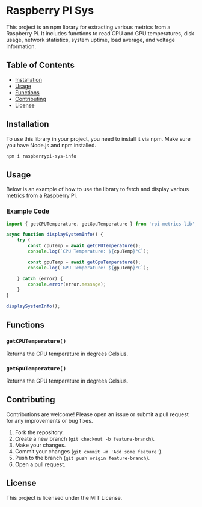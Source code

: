# Raspberry PI Sys 

This project is an npm library for extracting various metrics from a Raspberry Pi. It includes functions to read CPU and GPU temperatures, disk usage, network statistics, system uptime, load average, and voltage information.

## Table of Contents
- [Installation](#installation)
- [Usage](#usage)
- [Functions](#functions)
- [Contributing](#contributing)
- [License](#license)

## Installation

To use this library in your project, you need to install it via npm. Make sure you have Node.js and npm installed.

```bash
npm i raspberrypi-sys-info
```

## Usage

Below is an example of how to use the library to fetch and display various metrics from a Raspberry Pi.

### Example Code

```typescript
import { getCPUTemperature, getGpuTemperature } from 'rpi-metrics-lib';

async function displaySystemInfo() {
    try {
        const cpuTemp = await getCPUTemperature();
        console.log(`CPU Temperature: ${cpuTemp}°C`);

        const gpuTemp = await getGpuTemperature();
        console.log(`GPU Temperature: ${gpuTemp}°C`);

    } catch (error) {
        console.error(error.message);
    }
}

displaySystemInfo();
```

## Functions

### `getCPUTemperature()`
Returns the CPU temperature in degrees Celsius.

### `getGpuTemperature()`
Returns the GPU temperature in degrees Celsius.

## Contributing

Contributions are welcome! Please open an issue or submit a pull request for any improvements or bug fixes.

1. Fork the repository.
2. Create a new branch (`git checkout -b feature-branch`).
3. Make your changes.
4. Commit your changes (`git commit -m 'Add some feature'`).
5. Push to the branch (`git push origin feature-branch`).
6. Open a pull request.

## License

This project is licensed under the MIT License. 